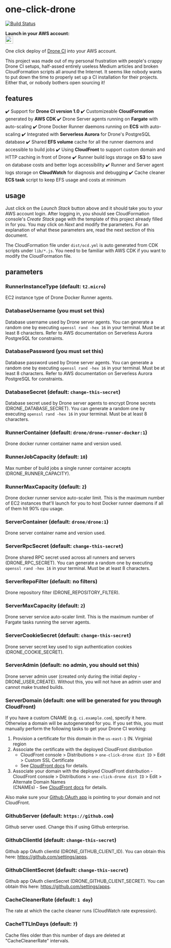 # one-click-drone

[![Build Status](https://ci.rootstreamapp.com/api/badges/3p3r/one-click-drone/status.svg?ref=refs/heads/master)](https://ci.rootstreamapp.com/3p3r/one-click-drone)

**Launch in your AWS account:**<br /><a target="_blank" href="https://console.aws.amazon.com/cloudformation/home?region=us-east-1#/stacks/create/template?templateURL=https%3A%2F%2Fone-click-drone.s3-us-west-2.amazonaws.com%2Focd.yml"><span><img height="24px" src="https://s3.amazonaws.com/cloudformation-examples/cloudformation-launch-stack.png"/></span></a>

One click deploy of [Drone CI](https://drone.io/) into your AWS account.

This project was made out of my personal frustration with people's crappy Drone CI setups, half-assed entirely useless
Medium articles and broken CloudFormation scripts all around the Internet. It seems like nobody wants to put down the
time to properly set up a CI installation for their projects. Either that, or nobody bothers open sourcing it!

## features

:heavy_check_mark: Support for **Drone CI version 1.0**
:heavy_check_mark: Customizeable **CloudFormation** generated by **AWS CDK**
:heavy_check_mark: Drone Server agents running on **Fargate** with auto-scaling
:heavy_check_mark: Drone Docker Runner daemons running on **ECS** with auto-scaling
:heavy_check_mark: Integrated with **Serverless Aurora** for Drone's PostgreSQL database
:heavy_check_mark: Shared **EFS volume** cache for all the runner daemons and accessible to build jobs
:heavy_check_mark: Using **CloudFront** to support custom domain and HTTP caching in front of Drone
:heavy_check_mark: Runner build logs storage on **S3** to save on database costs and better logs accessibility
:heavy_check_mark: Runner and Server agent logs storage on **CloudWatch** for diagnosis and debugging
:heavy_check_mark: Cache cleaner **ECS task** script to keep EFS usage and costs at minimum

## usage

Just click on the _Launch Stack_ button above and it should take you to your AWS account login. After logging in, you should see CloudFormation console's _Create Stack_ page with the template of this project already filled in for you. You may click on _Next_ and modify the parameters. For an explanation of what these parameters are, read the next section of this document.

The CloudFormation file under `dist/ocd.yml` is auto generated from CDK scripts under `lib/*.js`. You need to be familiar with AWS CDK if you want to modify the CloudFormation file.

## parameters

### RunnerInstanceType (default: `t2.micro`)

EC2 instance type of Drone Docker Runner agents.

### DatabaseUsername (you must set this)

Database username used by Drone server agents. You can generate a random one by executing `openssl rand -hex 16` in your terminal. Must be at least 8 characters. Refer to AWS documentation on Serverless Aurora PostgreSQL for constraints.

### DatabasePassword (you must set this)

Database password used by Drone server agents. You can generate a random one by executing `openssl rand -hex 16` in your terminal. Must be at least 8 characters. Refer to AWS documentation on Serverless Aurora PostgreSQL for constraints.

### DatabaseSecret (default: `change-this-secret`)

Database secret used by Drone server agents to encrypt Drone secrets (DRONE_DATABASE_SECRET). You can generate a random one by executing `openssl rand -hex 16` in your terminal. Must be at least 8 characters.

### RunnerContainer (default: `drone/drone-runner-docker:1`)

Drone docker runner container name and version used.

### RunnerJobCapacity (default: `10`)

Max number of build jobs a single runner container accepts (DRONE_RUNNER_CAPACITY).

### RunnerMaxCapacity (default: `2`)

Drone docker runner service auto-scaler limit. This is the maximum number of EC2 instances that'll launch for you to host Docker runner daemons if all of them hit 90% cpu usage.

### ServerContainer (default: `drone/drone:1`)

Drone server container name and version used.

### ServerRpcSecret (default: `change-this-secret`)

Drone shared RPC secret used across all runners and servers (DRONE_RPC_SECRET). You can generate a random one by executing `openssl rand -hex 16` in your terminal. Must be at least 8 characters.

### ServerRepoFilter (default: no filters)

Drone repository filter (DRONE_REPOSITORY_FILTER).

### ServerMaxCapacity (default: `2`)

Drone server service auto-scaler limit. This is the maximum number of Fargate tasks running the server agents.

### ServerCookieSecret (default: `change-this-secret`)

Drone server secret key used to sign authentication cookies (DRONE_COOKIE_SECRET).

### ServerAdmin (default: no admin, you should set this)

Drone server admin user (created only during the initial deploy - DRONE_USER_CREATE). Without this, you will not have an admin user and cannot make trusted builds.

### ServerDomain (default: one will be generated for you through CloudFront)

If you have a custom CNAME (e.g. `ci.example.com`), specify it here. Otherwise a domain will be autogenerated for you. If you set this, you must manually perform the following tasks to get your Drone CI working:

1. Provision a certificate for this domain in the `us-east-1` (N. Virginia) region
1. Associate the certificate with the deployed CloudFront distribution
   - CloudFront console > Distributions > `one-click-drone dist ID` > Edit > Custom SSL Certificate
   - See [CloudFront docs](https://docs.aws.amazon.com/AmazonCloudFront/latest/DeveloperGuide/cnames-and-https-procedures.html) for details.
1. Associate your domain with the deployed CloudFront distribution - CloudFront console > Distributions > `one-click-drone dist ID` > Edit > Alternate Domain Names  
   (CNAMEs) - See [CloudFront docs](https://docs.aws.amazon.com/AmazonCloudFront/latest/DeveloperGuide/cnames-and-https-procedures.html) for details.

Also make sure your [Github OAuth app](<[https://github.com/settings/apps](https://github.com/settings/apps)>) is pointing to your domain and not CloudFront.

### GithubServer (default: `https://github.com`)

Github server used. Change this if using Github enterprise.

### GithubClientId (default: `change-this-secret`)

Github app OAuth clientId (DRONE_GITHUB_CLIENT_ID). You can obtain this here: https://github.com/settings/apps.

### GithubClientSecret (default: `change-this-secret`)

Github app OAuth clientSecret (DRONE_GITHUB_CLIENT_SECRET). You can obtain this here: https://github.com/settings/apps.

### CacheCleanerRate (default: `1 day`)

The rate at which the cache cleaner runs (CloudWatch rate expression).

### CacheTTLInDays (default: `7`)

Cache files older than this number of days are deleted at "CacheCleanerRate" intervals.
